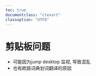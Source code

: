 ```yaml
---
toc: true
documentclass: "ctexart"
classoption: "UTF8"
---
```

# 剪贴板问题
- 可能因为jump desktop 监视, 导致混乱
- 也有欧路词典划词翻译的原因

